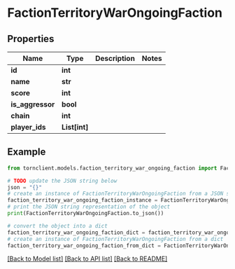# FactionTerritoryWarOngoingFaction


## Properties

Name | Type | Description | Notes
------------ | ------------- | ------------- | -------------
**id** | **int** |  | 
**name** | **str** |  | 
**score** | **int** |  | 
**is_aggressor** | **bool** |  | 
**chain** | **int** |  | 
**player_ids** | **List[int]** |  | 

## Example

```python
from tornclient.models.faction_territory_war_ongoing_faction import FactionTerritoryWarOngoingFaction

# TODO update the JSON string below
json = "{}"
# create an instance of FactionTerritoryWarOngoingFaction from a JSON string
faction_territory_war_ongoing_faction_instance = FactionTerritoryWarOngoingFaction.from_json(json)
# print the JSON string representation of the object
print(FactionTerritoryWarOngoingFaction.to_json())

# convert the object into a dict
faction_territory_war_ongoing_faction_dict = faction_territory_war_ongoing_faction_instance.to_dict()
# create an instance of FactionTerritoryWarOngoingFaction from a dict
faction_territory_war_ongoing_faction_from_dict = FactionTerritoryWarOngoingFaction.from_dict(faction_territory_war_ongoing_faction_dict)
```
[[Back to Model list]](../README.md#documentation-for-models) [[Back to API list]](../README.md#documentation-for-api-endpoints) [[Back to README]](../README.md)


